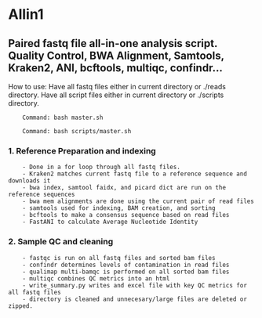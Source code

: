 # Allin1
## Paired fastq file all-in-one analysis script. Quality Control, BWA Alignment, Samtools, Kraken2, ANI, bcftools, multiqc, confindr...

How to use: Have all fastq files either in current directory or ./reads directory. Have all script files either in current directory or ./scripts directory. 
   
        Command: bash master.sh
        
        Command: bash scripts/master.sh

### 1. Reference Preparation and indexing

        - Done in a for loop through all fastq files.
        - Kraken2 matches current fastq file to a reference sequence and downloads it
        - bwa index, samtool faidx, and picard dict are run on the reference sequences
        - bwa mem alignments are done using the current pair of read files
        - samtools used for indexing, BAM creation, and sorting
        - bcftools to make a consensus sequence based on read files
        - FastANI to calculate Average Nucleotide Identity

### 2. Sample QC and cleaning

        - fastqc is run on all fastq files and sorted bam files
        - confindr determines levels of contamination in read files
        - qualimap multi-bamqc is performed on all sorted bam files
        - multiqc combines QC metrics into an html
        - write_summary.py writes and excel file with key QC metrics for all fastq files
        - directory is cleaned and unnecesary/large files are deleted or zipped.
